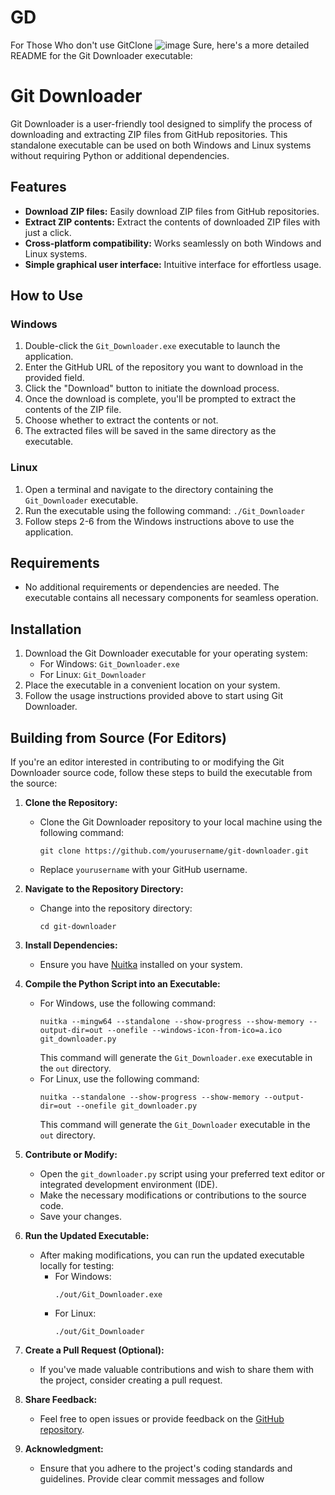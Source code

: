 # GD
For Those Who don't use GitClone
![image](https://github.com/0xAhmadYousuf/GD/assets/139548576/4516a55c-8ffe-4235-8ebd-82f6ecaebad2)
Sure, here's a more detailed README for the Git Downloader executable:



# Git Downloader

Git Downloader is a user-friendly tool designed to simplify the process of downloading and extracting ZIP files from GitHub repositories. This standalone executable can be used on both Windows and Linux systems without requiring Python or additional dependencies.

## Features

- **Download ZIP files:** Easily download ZIP files from GitHub repositories.
- **Extract ZIP contents:** Extract the contents of downloaded ZIP files with just a click.
- **Cross-platform compatibility:** Works seamlessly on both Windows and Linux systems.
- **Simple graphical user interface:** Intuitive interface for effortless usage.

## How to Use

### Windows

1. Double-click the `Git_Downloader.exe` executable to launch the application.
2. Enter the GitHub URL of the repository you want to download in the provided field.
3. Click the "Download" button to initiate the download process.
4. Once the download is complete, you'll be prompted to extract the contents of the ZIP file.
5. Choose whether to extract the contents or not.
6. The extracted files will be saved in the same directory as the executable.

### Linux

1. Open a terminal and navigate to the directory containing the `Git_Downloader` executable.
2. Run the executable using the following command: `./Git_Downloader`
3. Follow steps 2-6 from the Windows instructions above to use the application.

## Requirements

- No additional requirements or dependencies are needed. The executable contains all necessary components for seamless operation.

## Installation

1. Download the Git Downloader executable for your operating system:
   - For Windows: `Git_Downloader.exe`
   - For Linux: `Git_Downloader`
2. Place the executable in a convenient location on your system.
3. Follow the usage instructions provided above to start using Git Downloader.







## Building from Source (For Editors)

If you're an editor interested in contributing to or modifying the Git Downloader source code, follow these steps to build the executable from the source:

1. **Clone the Repository:**
   - Clone the Git Downloader repository to your local machine using the following command:
     ```
     git clone https://github.com/yourusername/git-downloader.git
     ```
   - Replace `yourusername` with your GitHub username.

2. **Navigate to the Repository Directory:**
   - Change into the repository directory:
     ```
     cd git-downloader
     ```

3. **Install Dependencies:**
   - Ensure you have [Nuitka](https://nuitka.net/) installed on your system.

4. **Compile the Python Script into an Executable:**
   - For Windows, use the following command:
     ```
     nuitka --mingw64 --standalone --show-progress --show-memory --output-dir=out --onefile --windows-icon-from-ico=a.ico git_downloader.py
     ```
     This command will generate the `Git_Downloader.exe` executable in the `out` directory.
   - For Linux, use the following command:
     ```
     nuitka --standalone --show-progress --show-memory --output-dir=out --onefile git_downloader.py
     ```
     This command will generate the `Git_Downloader` executable in the `out` directory.

5. **Contribute or Modify:**
   - Open the `git_downloader.py` script using your preferred text editor or integrated development environment (IDE).
   - Make the necessary modifications or contributions to the source code.
   - Save your changes.

6. **Run the Updated Executable:**
   - After making modifications, you can run the updated executable locally for testing:
     - For Windows:
       ```
       ./out/Git_Downloader.exe
       ```
     - For Linux:
       ```
       ./out/Git_Downloader
       ```
7. **Create a Pull Request (Optional):**
   - If you've made valuable contributions and wish to share them with the project, consider creating a pull request.
8. **Share Feedback:**
   - Feel free to open issues or provide feedback on the [GitHub repository](https://github.com/yourusername/git-downloader).
9. **Acknowledgment:**
   - Ensure that you adhere to the project's coding standards and guidelines. Provide clear commit messages and follow
